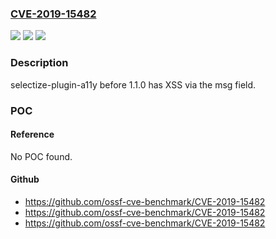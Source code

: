 ### [CVE-2019-15482](https://cve.mitre.org/cgi-bin/cvename.cgi?name=CVE-2019-15482)
![](https://img.shields.io/static/v1?label=Product&message=n%2Fa&color=blue)
![](https://img.shields.io/static/v1?label=Version&message=n%2Fa&color=blue)
![](https://img.shields.io/static/v1?label=Vulnerability&message=n%2Fa&color=brighgreen)

### Description

selectize-plugin-a11y before 1.1.0 has XSS via the msg field.

### POC

#### Reference
No POC found.

#### Github
- https://github.com/ossf-cve-benchmark/CVE-2019-15482
- https://github.com/ossf-cve-benchmark/CVE-2019-15482
- https://github.com/ossf-cve-benchmark/CVE-2019-15482

